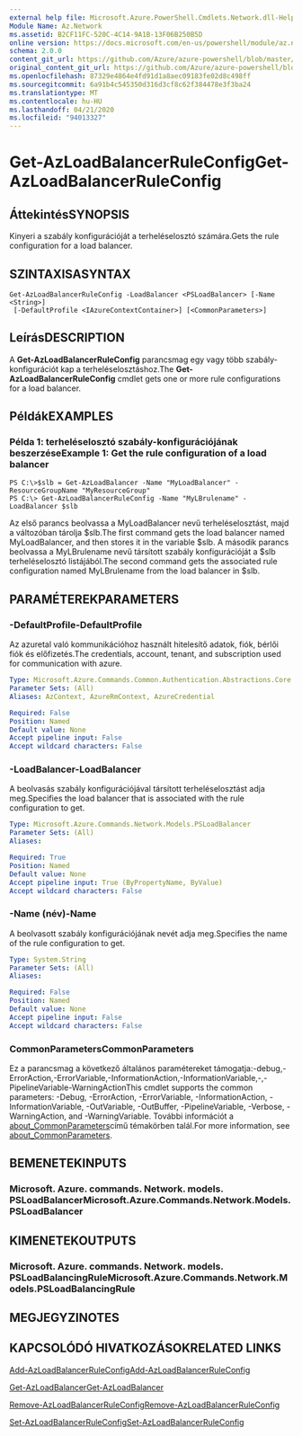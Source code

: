 ```yaml
---
external help file: Microsoft.Azure.PowerShell.Cmdlets.Network.dll-Help.xml
Module Name: Az.Network
ms.assetid: B2CF11FC-520C-4C14-9A1B-13F06B250B5D
online version: https://docs.microsoft.com/en-us/powershell/module/az.network/get-azloadbalancerruleconfig
schema: 2.0.0
content_git_url: https://github.com/Azure/azure-powershell/blob/master/src/Network/Network/help/Get-AzLoadBalancerRuleConfig.md
original_content_git_url: https://github.com/Azure/azure-powershell/blob/master/src/Network/Network/help/Get-AzLoadBalancerRuleConfig.md
ms.openlocfilehash: 87329e4864e4fd91d1a8aec09183fe02d8c498ff
ms.sourcegitcommit: 6a91b4c545350d316d3cf8c62f384478e3f3ba24
ms.translationtype: MT
ms.contentlocale: hu-HU
ms.lasthandoff: 04/21/2020
ms.locfileid: "94013327"
---
```

# <span data-ttu-id="0aa11-101">Get-AzLoadBalancerRuleConfig</span><span class="sxs-lookup"><span data-stu-id="0aa11-101">Get-AzLoadBalancerRuleConfig</span></span>

## <span data-ttu-id="0aa11-102">Áttekintés</span><span class="sxs-lookup"><span data-stu-id="0aa11-102">SYNOPSIS</span></span>
<span data-ttu-id="0aa11-103">Kinyeri a szabály konfigurációját a terheléselosztó számára.</span><span class="sxs-lookup"><span data-stu-id="0aa11-103">Gets the rule configuration for a load balancer.</span></span>

## <span data-ttu-id="0aa11-104">SZINTAXISA</span><span class="sxs-lookup"><span data-stu-id="0aa11-104">SYNTAX</span></span>

```
Get-AzLoadBalancerRuleConfig -LoadBalancer <PSLoadBalancer> [-Name <String>]
 [-DefaultProfile <IAzureContextContainer>] [<CommonParameters>]
```

## <span data-ttu-id="0aa11-105">Leírás</span><span class="sxs-lookup"><span data-stu-id="0aa11-105">DESCRIPTION</span></span>
<span data-ttu-id="0aa11-106">A **Get-AzLoadBalancerRuleConfig** parancsmag egy vagy több szabály-konfigurációt kap a terheléselosztáshoz.</span><span class="sxs-lookup"><span data-stu-id="0aa11-106">The **Get-AzLoadBalancerRuleConfig** cmdlet gets one or more rule configurations for a load balancer.</span></span>

## <span data-ttu-id="0aa11-107">Példák</span><span class="sxs-lookup"><span data-stu-id="0aa11-107">EXAMPLES</span></span>

### <span data-ttu-id="0aa11-108">Példa 1: terheléselosztó szabály-konfigurációjának beszerzése</span><span class="sxs-lookup"><span data-stu-id="0aa11-108">Example 1: Get the rule configuration of a load balancer</span></span>
```
PS C:\>$slb = Get-AzLoadBalancer -Name "MyLoadBalancer" -ResourceGroupName "MyResourceGroup"
PS C:\> Get-AzLoadBalancerRuleConfig -Name "MyLBrulename" -LoadBalancer $slb
```

<span data-ttu-id="0aa11-109">Az első parancs beolvassa a MyLoadBalancer nevű terheléselosztást, majd a változóban tárolja $slb.</span><span class="sxs-lookup"><span data-stu-id="0aa11-109">The first command gets the load balancer named MyLoadBalancer, and then stores it in the variable $slb.</span></span>
<span data-ttu-id="0aa11-110">A második parancs beolvassa a MyLBrulename nevű társított szabály konfigurációját a $slb terheléselosztó listájából.</span><span class="sxs-lookup"><span data-stu-id="0aa11-110">The second command gets the associated rule configuration named MyLBrulename from the load balancer in $slb.</span></span>

## <span data-ttu-id="0aa11-111">PARAMÉTEREK</span><span class="sxs-lookup"><span data-stu-id="0aa11-111">PARAMETERS</span></span>

### <span data-ttu-id="0aa11-112">-DefaultProfile</span><span class="sxs-lookup"><span data-stu-id="0aa11-112">-DefaultProfile</span></span>
<span data-ttu-id="0aa11-113">Az azuretal való kommunikációhoz használt hitelesítő adatok, fiók, bérlői fiók és előfizetés.</span><span class="sxs-lookup"><span data-stu-id="0aa11-113">The credentials, account, tenant, and subscription used for communication with azure.</span></span>

```yaml
Type: Microsoft.Azure.Commands.Common.Authentication.Abstractions.Core.IAzureContextContainer
Parameter Sets: (All)
Aliases: AzContext, AzureRmContext, AzureCredential

Required: False
Position: Named
Default value: None
Accept pipeline input: False
Accept wildcard characters: False
```

### <span data-ttu-id="0aa11-114">-LoadBalancer</span><span class="sxs-lookup"><span data-stu-id="0aa11-114">-LoadBalancer</span></span>
<span data-ttu-id="0aa11-115">A beolvasás szabály konfigurációjával társított terheléselosztást adja meg.</span><span class="sxs-lookup"><span data-stu-id="0aa11-115">Specifies the load balancer that is associated with the rule configuration to get.</span></span>

```yaml
Type: Microsoft.Azure.Commands.Network.Models.PSLoadBalancer
Parameter Sets: (All)
Aliases:

Required: True
Position: Named
Default value: None
Accept pipeline input: True (ByPropertyName, ByValue)
Accept wildcard characters: False
```

### <span data-ttu-id="0aa11-116">-Name (név)</span><span class="sxs-lookup"><span data-stu-id="0aa11-116">-Name</span></span>
<span data-ttu-id="0aa11-117">A beolvasott szabály konfigurációjának nevét adja meg.</span><span class="sxs-lookup"><span data-stu-id="0aa11-117">Specifies the name of the rule configuration to get.</span></span>

```yaml
Type: System.String
Parameter Sets: (All)
Aliases:

Required: False
Position: Named
Default value: None
Accept pipeline input: False
Accept wildcard characters: False
```

### <span data-ttu-id="0aa11-118">CommonParameters</span><span class="sxs-lookup"><span data-stu-id="0aa11-118">CommonParameters</span></span>
<span data-ttu-id="0aa11-119">Ez a parancsmag a következő általános paramétereket támogatja:-debug,-ErrorAction,-ErrorVariable,-InformationAction,-InformationVariable,-,-PipelineVariable-WarningAction</span><span class="sxs-lookup"><span data-stu-id="0aa11-119">This cmdlet supports the common parameters: -Debug, -ErrorAction, -ErrorVariable, -InformationAction, -InformationVariable, -OutVariable, -OutBuffer, -PipelineVariable, -Verbose, -WarningAction, and -WarningVariable.</span></span> <span data-ttu-id="0aa11-120">További információt a [about_CommonParameters](http://go.microsoft.com/fwlink/?LinkID=113216)című témakörben talál.</span><span class="sxs-lookup"><span data-stu-id="0aa11-120">For more information, see [about_CommonParameters](http://go.microsoft.com/fwlink/?LinkID=113216).</span></span>

## <span data-ttu-id="0aa11-121">BEMENETEK</span><span class="sxs-lookup"><span data-stu-id="0aa11-121">INPUTS</span></span>

### <span data-ttu-id="0aa11-122">Microsoft. Azure. commands. Network. models. PSLoadBalancer</span><span class="sxs-lookup"><span data-stu-id="0aa11-122">Microsoft.Azure.Commands.Network.Models.PSLoadBalancer</span></span>

## <span data-ttu-id="0aa11-123">KIMENETEK</span><span class="sxs-lookup"><span data-stu-id="0aa11-123">OUTPUTS</span></span>

### <span data-ttu-id="0aa11-124">Microsoft. Azure. commands. Network. models. PSLoadBalancingRule</span><span class="sxs-lookup"><span data-stu-id="0aa11-124">Microsoft.Azure.Commands.Network.Models.PSLoadBalancingRule</span></span>

## <span data-ttu-id="0aa11-125">MEGJEGYZI</span><span class="sxs-lookup"><span data-stu-id="0aa11-125">NOTES</span></span>

## <span data-ttu-id="0aa11-126">KAPCSOLÓDÓ HIVATKOZÁSOK</span><span class="sxs-lookup"><span data-stu-id="0aa11-126">RELATED LINKS</span></span>

[<span data-ttu-id="0aa11-127">Add-AzLoadBalancerRuleConfig</span><span class="sxs-lookup"><span data-stu-id="0aa11-127">Add-AzLoadBalancerRuleConfig</span></span>](./Add-AzLoadBalancerRuleConfig.md)

[<span data-ttu-id="0aa11-128">Get-AzLoadBalancer</span><span class="sxs-lookup"><span data-stu-id="0aa11-128">Get-AzLoadBalancer</span></span>](./Get-AzLoadBalancer.md)

[<span data-ttu-id="0aa11-129">Remove-AzLoadBalancerRuleConfig</span><span class="sxs-lookup"><span data-stu-id="0aa11-129">Remove-AzLoadBalancerRuleConfig</span></span>](./Remove-AzLoadBalancerRuleConfig.md)

[<span data-ttu-id="0aa11-130">Set-AzLoadBalancerRuleConfig</span><span class="sxs-lookup"><span data-stu-id="0aa11-130">Set-AzLoadBalancerRuleConfig</span></span>](./Set-AzLoadBalancerRuleConfig.md)



